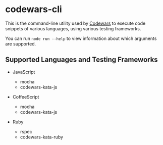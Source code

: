 # codewars-cli

This is the command-line utility used by [Codewars](http://www.codewars.com) to execute code snippets of various languages, using various testing
frameworks.

You can run `node run --help` to view information about which arguments are supported.


## Supported Languages and Testing Frameworks

- JavaScript
    - mocha
    - codewars-kata-js

- CoffeeScript
    - mocha
    - codewars-kata-js

- Ruby
    - rspec
    - codewars-kata-ruby